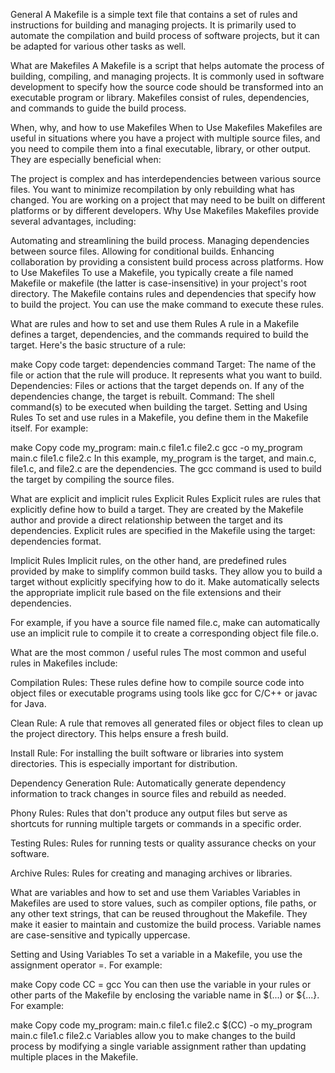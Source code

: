 General
A Makefile is a simple text file that contains a set of rules and instructions for building and managing projects. It is primarily used to automate the compilation and build process of software projects, but it can be adapted for various other tasks as well.

What are Makefiles
A Makefile is a script that helps automate the process of building, compiling, and managing projects. It is commonly used in software development to specify how the source code should be transformed into an executable program or library. Makefiles consist of rules, dependencies, and commands to guide the build process.

When, why, and how to use Makefiles
When to Use Makefiles
Makefiles are useful in situations where you have a project with multiple source files, and you need to compile them into a final executable, library, or other output. They are especially beneficial when:

The project is complex and has interdependencies between various source files.
You want to minimize recompilation by only rebuilding what has changed.
You are working on a project that may need to be built on different platforms or by different developers.
Why Use Makefiles
Makefiles provide several advantages, including:

Automating and streamlining the build process.
Managing dependencies between source files.
Allowing for conditional builds.
Enhancing collaboration by providing a consistent build process across platforms.
How to Use Makefiles
To use a Makefile, you typically create a file named Makefile or makefile (the latter is case-insensitive) in your project's root directory. The Makefile contains rules and dependencies that specify how to build the project. You can use the make command to execute these rules.

What are rules and how to set and use them
Rules
A rule in a Makefile defines a target, dependencies, and the commands required to build the target. Here's the basic structure of a rule:

make
Copy code
target: dependencies
    command
Target: The name of the file or action that the rule will produce. It represents what you want to build.
Dependencies: Files or actions that the target depends on. If any of the dependencies change, the target is rebuilt.
Command: The shell command(s) to be executed when building the target.
Setting and Using Rules
To set and use rules in a Makefile, you define them in the Makefile itself. For example:

make
Copy code
my_program: main.c file1.c file2.c
    gcc -o my_program main.c file1.c file2.c
In this example, my_program is the target, and main.c, file1.c, and file2.c are the dependencies. The gcc command is used to build the target by compiling the source files.

What are explicit and implicit rules
Explicit Rules
Explicit rules are rules that explicitly define how to build a target. They are created by the Makefile author and provide a direct relationship between the target and its dependencies. Explicit rules are specified in the Makefile using the target: dependencies format.

Implicit Rules
Implicit rules, on the other hand, are predefined rules provided by make to simplify common build tasks. They allow you to build a target without explicitly specifying how to do it. Make automatically selects the appropriate implicit rule based on the file extensions and their dependencies.

For example, if you have a source file named file.c, make can automatically use an implicit rule to compile it to create a corresponding object file file.o.

What are the most common / useful rules
The most common and useful rules in Makefiles include:

Compilation Rules: These rules define how to compile source code into object files or executable programs using tools like gcc for C/C++ or javac for Java.

Clean Rule: A rule that removes all generated files or object files to clean up the project directory. This helps ensure a fresh build.

Install Rule: For installing the built software or libraries into system directories. This is especially important for distribution.

Dependency Generation Rule: Automatically generate dependency information to track changes in source files and rebuild as needed.

Phony Rules: Rules that don't produce any output files but serve as shortcuts for running multiple targets or commands in a specific order.

Testing Rules: Rules for running tests or quality assurance checks on your software.

Archive Rules: Rules for creating and managing archives or libraries.

What are variables and how to set and use them
Variables
Variables in Makefiles are used to store values, such as compiler options, file paths, or any other text strings, that can be reused throughout the Makefile. They make it easier to maintain and customize the build process. Variable names are case-sensitive and typically uppercase.

Setting and Using Variables
To set a variable in a Makefile, you use the assignment operator =. For example:

make
Copy code
CC = gcc
You can then use the variable in your rules or other parts of the Makefile by enclosing the variable name in $(...) or ${...}. For example:

make
Copy code
my_program: main.c file1.c file2.c
    $(CC) -o my_program main.c file1.c file2.c
Variables allow you to make changes to the build process by modifying a single variable assignment rather than updating multiple places in the Makefile.
